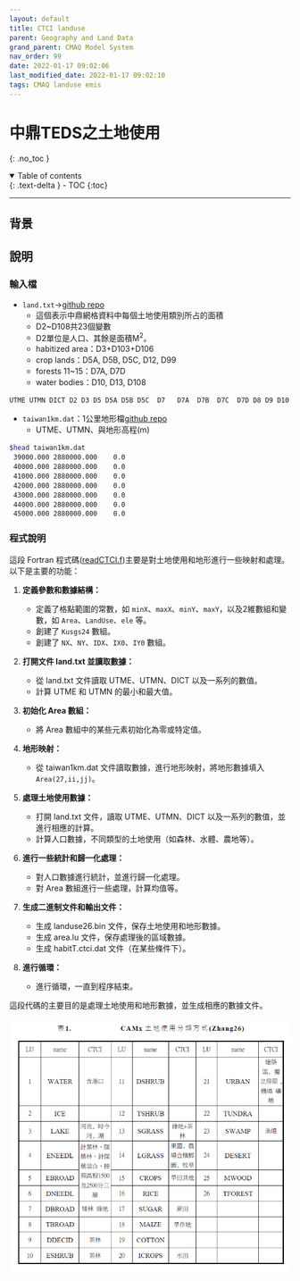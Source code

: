 ```yaml
---
layout: default
title: CTCI landuse
parent: Geography and Land Data
grand_parent: CMAQ Model System
nav_order: 99
date: 2022-01-17 09:02:06
last_modified_date: 2022-01-17 09:02:10
tags: CMAQ landuse emis
---
```


# 中鼎TEDS之土地使用
{: .no_toc }

<details open markdown="block">
  <summary>
    Table of contents
  </summary>
  {: .text-delta }
- TOC
{:toc}
</details>

---


## 背景

## 說明

### 輸入檔

- `land.txt`->[github repo](https://raw.githubusercontent.com/sinotec2/Focus-on-Air-Quality/master/GridModels/LAND/CTCI/land.txt)
  - 這個表示中鼎網格資料中每個土地使用類別所占的面積
  - D2~D108共23個變數
  - D2單位是人口、其餘是面積M<sup>2</sup>。
  - habitized area：D3+D103+D106
  - crop lands：D5A, D5B, D5C, D12, D99
  - forests 11~15：D7A, D7D
  - water bodies：D10, D13, D108


```bash
UTME UTMN DICT D2 D3 D5 D5A D5B D5C  D7   D7A  D7B  D7C  D7D D8 D9 D10 D11 D12 D13 D14 D18 D103 D106 D108 D99
```

- `taiwan1km.dat`：1公里地形檔[github repo](https://raw.githubusercontent.com/sinotec2/Focus-on-Air-Quality/master/GridModels/LAND/CTCI/taiwan1km.dat)
  - UTME、UTMN、與地形高程(m)

```bash
$head taiwan1km.dat
 39000.000 2880000.000    0.0
 40000.000 2880000.000    0.0
 41000.000 2880000.000    0.0
 42000.000 2880000.000    0.0
 43000.000 2880000.000    0.0
 44000.000 2880000.000    0.0
 45000.000 2880000.000    0.0
```

### 程式說明

這段 Fortran 程式碼([readCTCI.f](https://github.com/sinotec2/Focus-on-Air-Quality/blob/master/GridModels/LAND/CTCI/readCTCI26.f))主要是對土地使用和地形進行一些映射和處理。以下是主要的功能：

1. **定義參數和數據結構：**
   - 定義了格點範圍的常數，如 `minX`、`maxX`、`minY`、`maxY`，以及2維數組和變數，如 `Area`、`LandUse`、`ele` 等。
   - 創建了 `Kusgs24` 數組。
   - 創建了 `NX`、`NY`、`IDX`、`IX0`、`IY0` 數組。

2. **打開文件 land.txt 並讀取數據：**
   - 從 land.txt 文件讀取 UTME、UTMN、DICT 以及一系列的數值。
   - 計算 UTME 和 UTMN 的最小和最大值。

3. **初始化 Area 數組：**
   - 將 Area 數組中的某些元素初始化為零或特定值。

4. **地形映射：**
   - 從 taiwan1km.dat 文件讀取數據，進行地形映射，將地形數據填入 `Area(27,ii,jj)`。

5. **處理土地使用數據：**
   - 打開 land.txt 文件，讀取 UTME、UTMN、DICT 以及一系列的數值，並進行相應的計算。
   - 計算人口數據，不同類型的土地使用（如森林、水體、農地等）。

6. **進行一些統計和歸一化處理：**
   - 對人口數據進行統計，並進行歸一化處理。
   - 對 Area 數組進行一些處理，計算均值等。

7. **生成二進制文件和輸出文件：**
   - 生成 landuse26.bin 文件，保存土地使用和地形數據。
   - 生成 area.lu 文件，保存處理後的區域數據。
   - 生成 habitT.ctci.dat 文件（在某些條件下）。

8. **進行循環：**
   - 進行循環，一直到程序結束。

這段代碼的主要目的是處理土地使用和地形數據，並生成相應的數據文件。

![](2024-02-17-14-42-01.png)